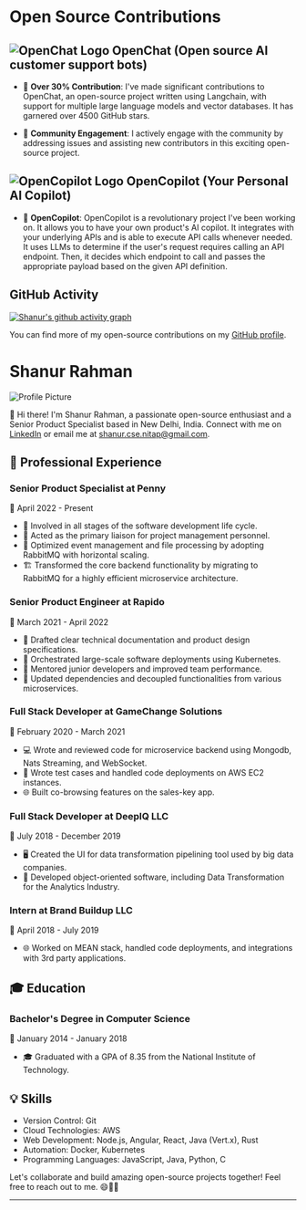 # Open Source Contributions

## ![OpenChat Logo](https://avatars.githubusercontent.com/u/134641592?s=18&v=4) OpenChat (Open source AI customer support bots)

- 🌟 **Over 30% Contribution**: I've made significant contributions to OpenChat, an open-source project written using Langchain, with support for multiple large language models and vector databases. It has garnered over 4500 GitHub stars.

- 🤝 **Community Engagement**: I actively engage with the community by addressing issues and assisting new contributors in this exciting open-source project.

## ![OpenCopilot Logo](https://avatars.githubusercontent.com/u/134641592?s=18&v=4) OpenCopilot (Your Personal AI Copilot)

- 🤖 **OpenCopilot**: OpenCopilot is a revolutionary project I've been working on. It allows you to have your own product's AI copilot. It integrates with your underlying APIs and is able to execute API calls whenever needed. It uses LLMs to determine if the user's request requires calling an API endpoint. Then, it decides which endpoint to call and passes the appropriate payload based on the given API definition.

## GitHub Activity

[![Shanur's github activity graph](https://github-readme-activity-graph.vercel.app/graph?username=codebanesr&bg_color=f1f1f7&color=1a4594&line=309439&point=403d3d&area=true&hide_border=true)](https://github.com/ashutosh00710/github-readme-activity-graph)

You can find more of my open-source contributions on my [GitHub profile](https://github.com/codebanesr/).

# Shanur Rahman

![Profile Picture](https://avatars.githubusercontent.com/u/17947802?v=4)

👋 Hi there! I'm Shanur Rahman, a passionate open-source enthusiast and a Senior Product Specialist based in New Delhi, India. Connect with me on [LinkedIn](www.linkedin.com/in/shanurcsenitap) or email me at shanur.cse.nitap@gmail.com.

## 💼 Professional Experience

### Senior Product Specialist at Penny
📅 April 2022 - Present

- 🚀 Involved in all stages of the software development life cycle.
- 🤝 Acted as the primary liaison for project management personnel.
- 🐇 Optimized event management and file processing by adopting RabbitMQ with horizontal scaling.
- 🏗️ Transformed the core backend functionality by migrating to RabbitMQ for a highly efficient microservice architecture.

### Senior Product Engineer at Rapido
📅 March 2021 - April 2022

- 📝 Drafted clear technical documentation and product design specifications.
- 🚢 Orchestrated large-scale software deployments using Kubernetes.
- 🚀 Mentored junior developers and improved team performance.
- 🔄 Updated dependencies and decoupled functionalities from various microservices.

### Full Stack Developer at GameChange Solutions
📅 February 2020 - March 2021

- 💻 Wrote and reviewed code for microservice backend using Mongodb, Nats Streaming, and WebSocket.
- 🧪 Wrote test cases and handled code deployments on AWS EC2 instances.
- 🌐 Built co-browsing features on the sales-key app.

### Full Stack Developer at DeepIQ LLC
📅 July 2018 - December 2019

- 🖥️ Created the UI for data transformation pipelining tool used by big data companies.
- 🧩 Developed object-oriented software, including Data Transformation for the Analytics Industry.

### Intern at Brand Buildup LLC
📅 April 2018 - July 2019

- 🌐 Worked on MEAN stack, handled code deployments, and integrations with 3rd party applications.

## 🎓 Education

### Bachelor's Degree in Computer Science
📅 January 2014 - January 2018

- 🎓 Graduated with a GPA of 8.35 from the National Institute of Technology.

## 💡 Skills

- Version Control: Git
- Cloud Technologies: AWS
- Web Development: Node.js, Angular, React, Java (Vert.x), Rust
- Automation: Docker, Kubernetes
- Programming Languages: JavaScript, Java, Python, C

Let's collaborate and build amazing open-source projects together! Feel free to reach out to me. 😄👨‍💻

---
